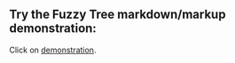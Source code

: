 Try the Fuzzy Tree markdown/markup demonstration:
-------------------------------------------------
Click on
[demonstration](http://rawgit.com/jlettvin/Unicode/master/html/index.html).
